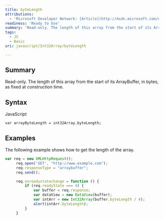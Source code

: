 ```yaml
---
title: byteLength
attributions:
  - 'Microsoft Developer Network: [Article](http://msdn.microsoft.com/en-us/library/ie/br230726(v=vs.94).aspx)'
readiness: 'Ready to Use'
summary: 'Read-only. The length of this array from the start of its ArrayBuffer, in bytes, as fixed at construction time.'
tags:
  - JS
  - Basic
uri: javascript/Int32Array/byteLength

---
```

## <span>Summary</span>

Read-only. The length of this array from the start of its ArrayBuffer, in bytes, as fixed at construction time.

## <span>Syntax</span>

<span class="language">JavaScript</span>

    var arrayByteLength = int32Array.byteLength;

## <span>Examples</span>

The following example shows how to get the length of the array.

``` js
var req = new XMLHttpRequest();
     req.open('GET', "http://www.example.com");
     req.responseType = "arraybuffer";
     req.send();

     req.onreadystatechange = function () {
         if (req.readyState === 4) {
             var buffer = req.response;
             var dataView = new DataView(buffer);
             var intArr = new Int32Array(buffer.byteLength / 4);
             alert(intArr.byteLength);
         }
     }
```


